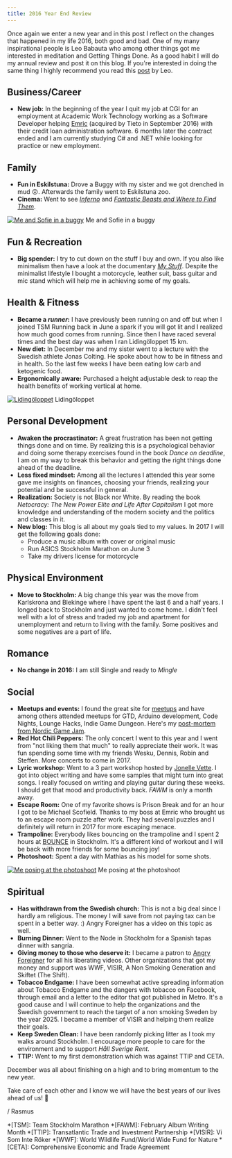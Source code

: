 ```yaml
---
title: 2016 Year End Review
---
```

Once again we enter a new year and in this post I reflect on the changes that happened in my life 2016, both good and bad.
One of my many inspirational people is Leo Babauta who among other things got me interested in meditation and Getting Things Done. As a good habit I will do my annual review and post it on this blog. If you're interested in doing the same thing I highly recommend you read this [post](https://zenhabits.net/yearend/) by Leo.<!--more-->

## Business/Career

- **New job:** In the beginning of the year I quit my job at CGI for an employment at Academic Work Technology working as a Software Developer helping [Emric](https://www.tieto.com/en/who-we-serve/financial-services/lending-and-finance/) (acquired by Tieto in September 2016) with their credit loan administration software. 6 months later the contract ended and I am currently studying C# and .NET while looking for practice or new employment.

## Family

- **Fun in Eskilstuna:** Drove a Buggy with my sister and we got drenched in mud 😮. Afterwards the family went to Eskilstuna zoo.
- **Cinema:** Went to see [*Inferno*](https://www.imdb.com/title/tt3062096/) and [*Fantastic Beasts and Where to Find Them*](https://www.imdb.com/title/tt3183660/).

[![Me and Sofie in a buggy](/assets/images/buggy.jpg)](/assets/images/buggy.jpg)
Me and Sofie in a buggy

## Fun & Recreation

- **Big spender:** I try to cut down on the stuff I buy and own. If you also like minimalism then have a look at the documentary [*My Stuff*](http://mystuffmovie.com/). Despite the minimalist lifestyle I bought a motorcycle, leather suit, bass guitar and mic stand which will help me in achieving some of my goals.

## Health & Fitness

- **Became a _runner_:** I have previously been running on and off but when I joined TSM Running back in June a spark if you will got lit and I realized how much good comes from running. Since then I have raced several times and the best day was when I ran Lidingöloppet 15 km.
- **New diet:** In December me and my sister went to a lecture with the Swedish athlete Jonas Colting. He spoke about how to be in fitness and in health. So the last few weeks I have been eating low carb and ketogenic food.
- **Ergonomically aware:** Purchased a height adjustable desk to reap the health benefits of working vertical at home.

[![Lidingöloppet](/assets/images/lidingo-2016.jpg)](/assets/images/lidingo-2016.jpg)
Lidingöloppet

## Personal Development

- **Awaken the procrastinator:** A great frustration has been not getting things done and on time. By realizing this is a psychological behavior and doing some therapy exercises found in the book _Dance on deadline_, I am on my way to break this behavior and getting the right things done ahead of the deadline.
- **Less fixed mindset:** Among all the lectures I attended this year some gave me insights on finances, choosing your friends, realizing your potential and be successful in general.
- **Realization:** Society is not Black nor White. By reading the book _Netocracy: The New Power Elite and Life After Capitalism_ I got more knowledge and understanding of the modern society and the politics and classes in it.
- **New blog:** This blog is all about my goals tied to my values. In 2017 I will get the following goals done:
  - Produce a music album with cover or original music
  - Run ASICS Stockholm Marathon on June 3
  - Take my drivers license for motorcycle

## Physical Environment

- **Move to Stockholm:** A big change this year was the move from Karlskrona and Blekinge where I have spent the last 6 and a half years. I longed back to Stockholm and just wanted to come home. I didn't feel well with a lot of stress and traded my job and apartment for unemployment and return to living with the family. Some positives and some negatives are a part of life.

## Romance

- **No change in 2016:** I am still Single and ready to *Mingle*

## Social

- **Meetups and events:** I found the great site for [meetups](https://www.meetup.com/) and have among others attended meetups for GTD, Arduino development, Code Nights, Lounge Hacks, Indie Game Dungeon. Here's my [post-mortem from Nordic Game Jam](/fun-recreation/2016/04/20/nordic-game-jam-2016-post-mortem.html).
- **Red Hot Chili Peppers:** The only concert I went to this year and I went from "not liking them that much" to really appreciate their work. It was fun spending some time with my friends Wesku, Dennis, Robin and Steffen. More concerts to come in 2017.
- **Lyric workshop:** Went to a 3 part workshop hosted by [Jonelle Vette](https://www.vettemusic.com/). I got into object writing and have some samples that might turn into great songs. I really focused on writing and playing guitar during these weeks. I should get that mood and productivity back. _FAWM_ is only a month away.
- **Escape Room:** One of my favorite shows is Prison Break and for an hour I got to be Michael Scofield. Thanks to my boss at Emric who brought us to an escape room puzzle after work. They had several puzzles and I definitely will return in 2017 for more escaping menace.
- **Trampoline:** Everybody likes bouncing on the trampoline and I spent 2 hours at [BOUNCE](https://www.youtube.com/watch?v=5x2b5-Esf5Q) in Stockholm. It's a different kind of workout and I will be back with more friends for some bouncing joy!
- **Photoshoot:** Spent a day with Mathias as his model for some shots.

[![Me posing at the photoshoot](/assets/images/me-2016.jpg)](/assets/images/me-2016.jpg)
Me posing at the photoshoot

## Spiritual

- **Has withdrawn from the Swedish church:** This is not a big deal since I hardly am religious. The money I will save from not paying tax can be spent in a better way. :) Angry Foreigner has a video on this topic as well.
- **Burning Dinner:** Went to the Node in Stockholm for a Spanish tapas dinner with sangria.
- **Giving money to those who deserve it:** I became a patron to [Angry Foreigner](https://www.patreon.com/EABT) for all his liberating videos. Other organizations that got my money and support was WWF, VISIR, A Non Smoking Generation and Skiftet (The Shift).
- **Tobacco Endgame:** I have been somewhat active spreading information about Tobacco Endgame and the dangers with tobacco on Facebook, through email and a letter to the editor that got published in Metro. It's a good cause and I will continue to help the organizations and the Swedish government to reach the target of a non smoking Sweden by the year 2025. I became a member of VISIR and helping them realize their goals.
- **Keep Sweden Clean:** I have been randomly picking litter as I took my walks around Stockholm. I encourage more people to care for the environment and to support _Håll Sverige Rent_.
- **TTIP:** Went to my first demonstration which was against TTIP and CETA.

December was all about finishing on a high and to bring momentum to the new year.

Take care of each other and I know we will have the best years of our lives ahead of us! 🙂

/ Rasmus

*[TSM]: Team Stockholm Marathon
*[FAWM]: February Album Writing Month
*[TTIP]: Transatlantic Trade and Investment Partnership
*[VISIR]: Vi Som Inte Röker
*[WWF]: World Wildlife Fund/World Wide Fund for Nature
*[CETA]: Comprehensive Economic and Trade Agreement